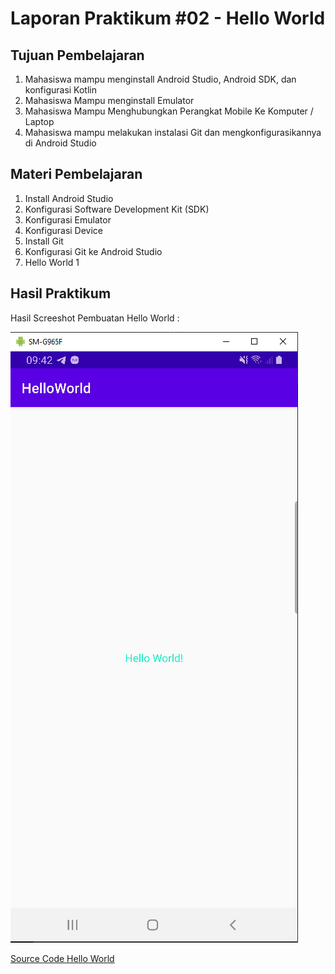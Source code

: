 # Laporan Praktikum #02 - Hello World

## Tujuan Pembelajaran

1. Mahasiswa mampu menginstall Android Studio, Android SDK, dan konfigurasi Kotlin
2. Mahasiswa Mampu menginstall Emulator
3. Mahasiswa Mampu Menghubungkan Perangkat Mobile Ke Komputer / Laptop
4. Mahasiswa mampu melakukan instalasi Git dan mengkonfigurasikannya di Android Studio

## Materi Pembelajaran

1. Install Android Studio
2. Konfigurasi Software Development Kit (SDK)
3. Konfigurasi Emulator
4. Konfigurasi Device
5. Install Git
6. Konfigurasi Git ke Android Studio
7. Hello World 1

## Hasil Praktikum

Hasil Screeshot Pembuatan Hello World :

![Hasil](img/hasil.png)

[Source Code Hello World](../../src/01_hello_word)